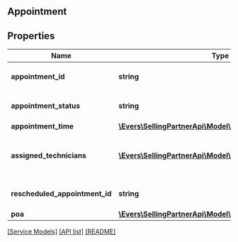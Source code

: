 ## Appointment

## Properties

Name | Type | Description | Notes
------------ | ------------- | ------------- | -------------
**appointment_id** | **string** | The appointment identifier. | [optional]
**appointment_status** | **string** | The status of the appointment. | [optional]
**appointment_time** | [**\Evers\SellingPartnerApi\Model\Service\AppointmentTime**](AppointmentTime.md) |  | [optional]
**assigned_technicians** | [**\Evers\SellingPartnerApi\Model\Service\Technician[]**](Technician.md) | A list of technicians assigned to the service job. | [optional]
**rescheduled_appointment_id** | **string** | The appointment identifier. | [optional]
**poa** | [**\Evers\SellingPartnerApi\Model\Service\Poa**](Poa.md) |  | [optional]

[[Service Models]](../) [[API list]](../../Api) [[README]](../../../README.md)
